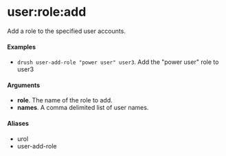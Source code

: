 # user:role:add

Add a role to the specified user accounts.

#### Examples

- <code>drush user-add-role "power user" user3</code>. Add the "power user" role to user3

#### Arguments

- **role**. The name of the role to add.
- **names**. A comma delimited list of user names.

#### Aliases

- urol
- user-add-role

